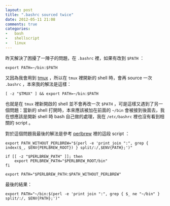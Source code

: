 ```yaml
---
layout: post
title: ".bashrc sourced twice"
date: 2012-05-11 21:08
comments: true
categories:
-   bash
-   shellscript
-   linux
---
```


昨天解決了困擾了一陣子的問題，在 `.bashrc` 裡，如果有改到 `$PATH` ：

    export PATH=~/bin:$PATH

又因為我會用到 [tmux][tmux] ，所以在 `tmux` 裡開新的 shell 時，會再 source 一次 `.bashrc` ，本來我的解法是這樣：

    [ -z "$TMUX" ] && export PATH=~/bin:$PATH

也就是在 `tmux` 裡新開啟的 shell 並不會再改一次 `$PATH` ，可是這樣又遇到了另一個問題：當新的 shell 打開時，本來應該被加在前面的 `~/bin` 會被接到後面去，我在想應該是開新 shell 時 bash 自己做的處理，我在 `/etc/bashrc` 裡也沒有看到相關的 script 。

對於這個問題我最後的解法是參考 [perlbrew][perlbrew] 裡的這段 script ：

    export PATH_WITHOUT_PERLBREW="$(perl -e 'print join ":", grep { index($_, $ENV{PERLBREW_ROOT}) } split/:/,$ENV{PATH};')"

    if [[ -z "$PERLBREW_PATH" ]]; then
        export PERLBREW_PATH="$PERLBREW_ROOT/bin"
    fi

    export PATH="$PERLBREW_PATH:$PATH_WITHOUT_PERLBREW"

最後的結果：

    export PATH="~/bin:$(perl -e 'print join ":", grep { $_ ne "~/bin" } split/:/, $ENV{PATH};')"

[tmux]: http://tmux.sourceforge.net/
[perlbrew]: http://perlbrew.pl/
